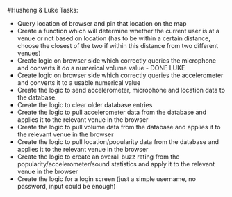 #Husheng & Luke Tasks:
- Query location of browser and pin that location on the map
- Create a function which will determine whether the current user is at a venue or not based on location (has to be within a certain distance, choose the closest of the two if within this distance from two different venues)
- Create logic on browser side which correctly queries the microphone and converts it do a numerical volume value - DONE LUKE
- Create logic on browser side which correctly queries the accelerometer and converts it to a usable numerical value
- Create the logic to send accelerometer, microphone and location data to the database.
- Create the logic to clear older database entries
- Create the logic to pull accelerometer data from the database and applies it to the relevant venue in the browser
- Create the logic to pull volume data from the database and applies it to the relevant venue in the browser
- Create the logic to pull location/popularity data from the database and applies it to the relevant venue in the browser
- Create the logic to create an overall buzz rating from the popularity/accelerometer/sound statistics and apply it to the relevant venue in the browser
- Create the logic for a login screen (just a simple username, no password, input could be enough)

